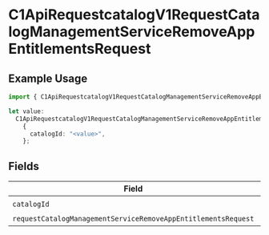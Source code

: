 # C1ApiRequestcatalogV1RequestCatalogManagementServiceRemoveAppEntitlementsRequest

## Example Usage

```typescript
import { C1ApiRequestcatalogV1RequestCatalogManagementServiceRemoveAppEntitlementsRequest } from "conductorone-sdk-typescript/sdk/models/operations";

let value:
  C1ApiRequestcatalogV1RequestCatalogManagementServiceRemoveAppEntitlementsRequest =
    {
      catalogId: "<value>",
    };
```

## Fields

| Field                                                                                                                                                           | Type                                                                                                                                                            | Required                                                                                                                                                        | Description                                                                                                                                                     |
| --------------------------------------------------------------------------------------------------------------------------------------------------------------- | --------------------------------------------------------------------------------------------------------------------------------------------------------------- | --------------------------------------------------------------------------------------------------------------------------------------------------------------- | --------------------------------------------------------------------------------------------------------------------------------------------------------------- |
| `catalogId`                                                                                                                                                     | *string*                                                                                                                                                        | :heavy_check_mark:                                                                                                                                              | N/A                                                                                                                                                             |
| `requestCatalogManagementServiceRemoveAppEntitlementsRequest`                                                                                                   | [shared.RequestCatalogManagementServiceRemoveAppEntitlementsRequest](../../../sdk/models/shared/requestcatalogmanagementserviceremoveappentitlementsrequest.md) | :heavy_minus_sign:                                                                                                                                              | N/A                                                                                                                                                             |